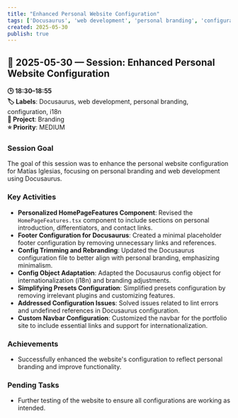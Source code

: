 ```yaml
---
title: "Enhanced Personal Website Configuration"
tags: ['Docusaurus', 'web development', 'personal branding', 'configuration', 'i18n']
created: 2025-05-30
publish: true
---
```


## 📅 2025-05-30 — Session: Enhanced Personal Website Configuration

**🕒 18:30–18:55**  
**🏷️ Labels**: Docusaurus, web development, personal branding, configuration, i18n  
**📂 Project**: Branding  
**⭐ Priority**: MEDIUM  


### Session Goal
The goal of this session was to enhance the personal website configuration for Matías Iglesias, focusing on personal branding and web development using Docusaurus.

### Key Activities
- **Personalized HomePageFeatures Component**: Revised the `HomePageFeatures.tsx` component to include sections on personal introduction, differentiators, and contact links.
- **Footer Configuration for Docusaurus**: Created a minimal placeholder footer configuration by removing unnecessary links and references.
- **Config Trimming and Rebranding**: Updated the Docusaurus configuration file to better align with personal branding, emphasizing minimalism.
- **Config Object Adaptation**: Adapted the Docusaurus config object for internationalization (i18n) and branding adjustments.
- **Simplifying Presets Configuration**: Simplified presets configuration by removing irrelevant plugins and customizing features.
- **Addressed Configuration Issues**: Solved issues related to lint errors and undefined references in Docusaurus configuration.
- **Custom Navbar Configuration**: Customized the navbar for the portfolio site to include essential links and support for internationalization.

### Achievements
- Successfully enhanced the website's configuration to reflect personal branding and improve functionality.

### Pending Tasks
- Further testing of the website to ensure all configurations are working as intended.
